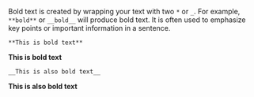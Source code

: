 Bold text is created by wrapping your text with two `*` or `_`. For example, `**bold**` or `__bold__` will produce bold text. It is often used to emphasize key points or important information in a sentence.

`**This is bold text**`

**This is bold text**

`__This is also bold text__`

__This is also bold text__